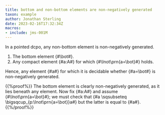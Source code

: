 ```yaml
---
title: bottom and non-bottom elements are non-negatively generated
taxon: example
author: Jonathan Sterling
date: 2023-02-16T17:32:34Z
macros:
- include: jms-001M
---
```


In a pointed dcpo, any non-bottom element is non-negatively generated.
1. The bottom element {#\bot#}.
2. Any compact element {#a:A#} for which {#\lnot\prn{a=\bot}#} holds.

Hence, any element {#a#} for which it is decidable whether {#a=\bot#} is non-negatively generated.

{{%proof%}}
The bottom element is clearly non-negatively generated, as it lies beneath any element. Now fix {#a:A#} and assume {#\lnot\prn{a=\bot}#}; we must check that {#a \sqsubseteq \bigsqcup_{p:\lnot\prn{a=\bot}}a#} but the latter is equal to {#a#}.
{{%/proof%}}

